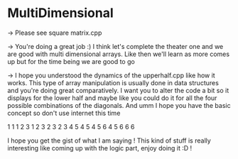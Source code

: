 # MultiDimensional
-> Please see square matrix.cpp


-> You're doing a great job :) I think let's complete the theater one and we are good with multi dimensional arrays. Like then we'll learn as more comes up but for the time being we are good to go 


-> I hope you understood the dynamics of the upperhalf.cpp like how it works. This type of array manipulation is usually done in data structures and you're doing great comparatively. I want you to alter the code a bit so it displays for the lower half and maybe like you could do it for all the four possible combinations of the diagonals. And umm I hope you have the basic concept so don't use internet this time 

1            1    1 2 3     1 2 3
2 3        2 3    4 5         4 5
4 5 6    4 5 6    6             6

I hope you get the gist of what I am saying !
This kind of stuff is really interesting like coming up with the logic part, enjoy doing it :D ! 
